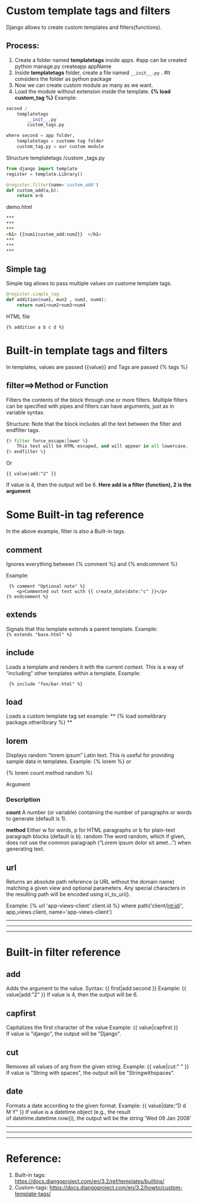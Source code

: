 ﻿# Custom template tags and filters
Django allows to create custom templates and filters(functions).

## Process: 
1. Create a folder named **templatetags** inside apps. #app can be created python manage.py createapp appName
2. Inside **templatetags** folder, create a file named ```__init__.py``` . #It considers the folder as python package    
3. Now we can create custom module as many as we want.
4. Load the module without extension inside the template.
	**{% load custom_tag %}** 
Example:
```python
second /
	templatetags	
		__init__.py
		custom_tags.py

where second = app folder,
	templatetags = custome tag folder
	custom_tag.py = our custom module
```
Structure
templatetags /custom _tags.py

```python
from django import template
register = template.Library()

@register.filter(name='custom_add')
def custom_add(a,b):
    return a+b
```
    
demo.html
```html
***
***
***
<h1> {{num1|custom_add:num2}}  </h1>
***
***
***
```

## Simple tag
Simple tag allows to pass multiple values on custome template tags.

```python
@register.simple_tag
def addition(num1, mun2 , num3, num4):
	return num1+num2+num3+num4
```

HTML file
```
{% addition a b c d %}
```




# Built-in template tags and filters
In templates, values are passed  {{value}} and Tags are passed {% tags %}

## filter==>Method or Function
Filters the contents of the block through one or more filters. Multiple filters can be specified with pipes and filters can have arguments, just as in variable syntax.

Structure:
Note that the block includes all the text between the filter and endfilter tags.
```python
{% filter force_escape|lower %}
	This text will be HTML-escaped, and will appear in all lowercase.	
{% endfilter %}
```
Or
```
{{ value|add:"2" }}
```
If value is 4, then the output will be 6.
**Here add is a filter (function), 2 is the argument**


# Some Built-in tag reference
In the above example, filter is also a Built-in tags.

## comment
Ignores everything between {% comment %} and {% endcomment %}

Example:

```
 {% comment "Optional note" %}
	<p>Commented out text with {{ create_date|date:"c" }}</p> 
{% endcomment %} 
```



## extends
Signals that this template extends a parent template.
Example:
``` {% extends "base.html" %} ```


## include
Loads a template and renders it with the current context. This is a way of “including” other templates within a template.
Example:
```
 {% include "foo/bar.html" %} 
```


## load
Loads a custom template tag set
example:
** {% load somelibrary package.otherlibrary %} **

## lorem
Displays random “lorem ipsum” Latin text. This is useful for providing sample data in templates.
Example:
{% lorem %}
or

{% lorem count method random %}


Argument
### Description
**count**
A number (or variable) containing the number of paragraphs or words to generate (default is 1).

**method**
Either w for words, p for HTML paragraphs or b for plain-text paragraph blocks (default is b).
random
The word random, which if given, does not use the common paragraph (“Lorem ipsum dolor sit amet…”) when generating text.

## url
Returns an absolute path reference (a URL without the domain name) matching a given view and optional parameters. Any special characters in the resulting path will be encoded using iri_to_uri().

Example:
{% url 'app-views-client' client.id %}
where
path('client/<int:id>/', app_views.client, name='app-views-client')

***
***
***




# Built-in filter reference

## add
Adds the argument to the value.
Syntax:
{{ first|add:second }}
Example:
{{ value|add:"2" }}
If value is 4, then the output will be 6.

## capfirst
Capitalizes the first character of the value
Example:
{{ value|capfirst }}
If value is "django", the output will be "Django".

## cut
Removes all values of arg from the given string.
Example:
{{ value|cut:" " }}
If value is "String with spaces", the output will be "Stringwithspaces".

## date
Formats a date according to the given format.
Example:
{{ value|date:"D d M Y" }}
If value is a datetime object (e.g., the result of datetime.datetime.now()), the output will be the string 'Wed 09 Jan 2008'

***
***
***

# Reference:
1. Built-in tags: https://docs.djangoproject.com/en/3.2/ref/templates/builtins/
2. Custom-tags: https://docs.djangoproject.com/en/3.2/howto/custom-template-tags/





